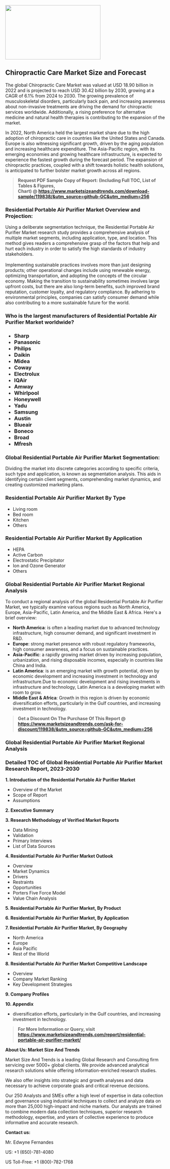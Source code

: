 <p><img class="alignnone size-medium wp-image-20088" src="https://ffe5etoiles.com/wp-content/uploads/2024/12/MST1-300x171.png" alt="" width="300" height="171" /></p><h2>Chiropractic Care Market Size and Forecast</h2><p>The global Chiropractic Care Market was valued at USD 18.90 billion in 2022 and is projected to reach USD 30.42 billion by 2030, growing at a CAGR of 6.1% from 2024 to 2030. The growing prevalence of musculoskeletal disorders, particularly back pain, and increasing awareness about non-invasive treatments are driving the demand for chiropractic services worldwide. Additionally, a rising preference for alternative medicine and natural health therapies is contributing to the expansion of the market.</p><p>In 2022, North America held the largest market share due to the high adoption of chiropractic care in countries like the United States and Canada. Europe is also witnessing significant growth, driven by the aging population and increasing healthcare expenditure. The Asia-Pacific region, with its emerging economies and growing healthcare infrastructure, is expected to experience the fastest growth during the forecast period. The expansion of chiropractic practices, coupled with a shift towards holistic health solutions, is anticipated to further bolster market growth across all regions.</p></p><blockquote id="" class=""><strong>Request PDF Sample Copy of Report: (Including Full TOC, List of Tables &amp; Figures, Chart)&nbsp;@&nbsp;<strong><a href="https://www.marketsizeandtrends.com/download-sample/119838/&utm_source=github-GC&utm_medium=256" target="_blank">https://www.marketsizeandtrends.com/download-sample/119838/&utm_source=github-GC&utm_medium=256</a></strong></strong></blockquote><h3 id="" class="">Residential Portable Air Purifier Market&nbsp;Overview and Projection:</h3><p id="" class="">Using a deliberate segmentation technique, the Residential Portable Air Purifier Market research study provides a comprehensive analysis of multiple market segments, including application, type, and location. This method gives readers a comprehensive grasp of the factors that help and hurt each industry in order to satisfy the high standards of industry stakeholders. <br /> <br />Implementing sustainable practices involves more than just designing products; other operational changes include using renewable energy, optimizing transportation, and adopting the concepts of the circular economy. Making the transition to sustainability sometimes involves large upfront costs, but there are also long-term benefits, such improved brand reputation, customer loyalty, and regulatory compliance. By adhering to environmental principles, companies can satisfy consumer demand while also contributing to a more sustainable future for the world.</p><h3 id="" class="">Who is the largest manufacturers of&nbsp;Residential Portable Air Purifier Market worldwide?</h3><h3 class=""><p><ul><li>Sharp </li><li> Panasonic </li><li> Philips </li><li> Daikin </li><li> Midea </li><li> Coway </li><li> Electrolux </li><li> IQAir </li><li> Amway </li><li> Whirlpool </li><li> Honeywell </li><li> Yadu </li><li> Samsung </li><li> Austin </li><li> Blueair </li><li> Boneco </li><li> Broad </li><li> Mfresh</li></ul></p></h3><h3 id="" class="">Global&nbsp;Residential Portable Air Purifier Market Segmentation:</h3><p id="" class="">Dividing the market into discrete categories according to specific criteria, such type and application, is known as segmentation analysis. This aids in identifying certain client segments, comprehending market dynamics, and creating customized marketing plans.</p><h3 id="" class="">Residential Portable Air Purifier Market&nbsp;By Type</h3><p><p><ul><li>Living room </li><li> Bed room </li><li> Kitchen </li><li> Others</p></li></ul></p></p><h3 id="" class="">Residential Portable Air Purifier Market&nbsp;By Application</h3><p class=""><p><ul><li>HEPA </li><li> Active Carbon </li><li> Electrostatic Precipitator </li><li> Ion and Ozone Generator </li><li> Others</li></ul></p></p><h3 id="" class="">Global Residential Portable Air Purifier Market Regional Analysis</h3><p id="" class="">To conduct a regional analysis of the global Residential Portable Air Purifier Market, we typically examine various regions such as North America, Europe, Asia-Pacific, Latin America, and the Middle East &amp; Africa. Here's a brief overview:</p><ul><li><strong>North America</strong>: is often a leading market due to advanced technology infrastructure, high consumer demand, and significant investment in R&amp;D.</li><li><strong>Europe</strong>: strong market presence with robust regulatory frameworks, high consumer awareness, and a focus on sustainable practices.</li><li><strong>Asia-Pacific</strong>: a rapidly growing market driven by increasing population, urbanization, and rising disposable incomes, especially in countries like China and India.</li><li><strong>Latin America</strong>: is an emerging market with growth potential, driven by economic development and increasing investment in technology and infrastructure.Due to economic development and rising investments in infrastructure and technology, Latin America is a developing market with room to grow.</li><li><strong>Middle East &amp; Africa</strong>: Growth in this region is driven by economic diversification efforts, particularly in the Gulf countries, and increasing investment in technology.</li></ul><blockquote id="" class=""><strong>Get a Discount On The Purchase Of This Report @ <strong><a href="https://www.marketsizeandtrends.com/ask-for-discount/119838/&utm_source=github-GC&utm_medium=256" target="_blank">https://www.marketsizeandtrends.com/ask-for-discount/119838/&utm_source=github-GC&utm_medium=256</a></strong></strong></blockquote><h3 id="" class="">Global Residential Portable Air Purifier Market Regional Analysis</h3><h3 id="" class="">Detailed TOC of Global Residential Portable Air Purifier Market Research Report, 2023-2030</h3><p id="" class=""><strong>1. Introduction of the Residential Portable Air Purifier Market</strong></p><ul><li>Overview of the Market</li><li>Scope of Report</li><li>Assumptions</li></ul><p id="" class=""><strong>2. Executive Summary</strong></p><p id="" class=""><strong>3. Research Methodology of Verified Market Reports</strong></p><ul><li>Data Mining</li><li>Validation</li><li>Primary Interviews</li><li>List of Data Sources</li></ul><p id="" class=""><strong>4. Residential Portable Air Purifier Market Outlook</strong></p><ul><li>Overview</li><li>Market Dynamics</li><li>Drivers</li><li>Restraints</li><li>Opportunities</li><li>Porters Five Force Model</li><li>Value Chain Analysis</li></ul><p id="" class=""><strong>5. Residential Portable Air Purifier Market, By Product</strong></p><p id="" class=""><strong>6. Residential Portable Air Purifier Market, By Application</strong></p><p id="" class=""><strong>7. Residential Portable Air Purifier Market, By Geography</strong></p><ul><li>North America</li><li>Europe</li><li>Asia Pacific</li><li>Rest of the World</li></ul><p id="" class=""><strong>8. Residential Portable Air Purifier Market Competitive Landscape</strong></p><ul><li>Overview</li><li>Company Market Ranking</li><li>Key Development Strategies</li></ul><p id="" class=""><strong>9. Company Profiles</strong></p><p id="" class=""><strong>10. Appendix</strong></p><ul><li>diversification efforts, particularly in the Gulf countries, and increasing investment in technology.</li></ul><blockquote id="" class=""><strong>For More Information or Query, visit <strong><strong><a href="https://www.marketsizeandtrends.com/report/residential-portable-air-purifier-market/" target="_blank">https://www.marketsizeandtrends.com/report/residential-portable-air-purifier-market/</a></strong></strong></strong></blockquote><p id="" class=""><strong>About Us: Market Size And Trends</strong></p><p id="" class="">Market Size And Trends is a leading Global Research and Consulting firm servicing over 5000+ global clients. We provide advanced analytical research solutions while offering information-enriched research studies.</p><p id="" class="">We also offer insights into strategic and growth analyses and data necessary to achieve corporate goals and critical revenue decisions.</p><p id="" class="">Our 250 Analysts and SMEs offer a high level of expertise in data collection and governance using industrial techniques to collect and analyze data on more than 25,000 high-impact and niche markets. Our analysts are trained to combine modern data collection techniques, superior research methodology, expertise, and years of collective experience to produce informative and accurate research.</p><p id="" class=""><strong>Contact us:</strong></p><p id="" class="">Mr. Edwyne Fernandes</p><p id="" class="">US: +1 (650)-781-4080</p><p id="" class="">US Toll-Free: +1 (800)-782-1768</p>
